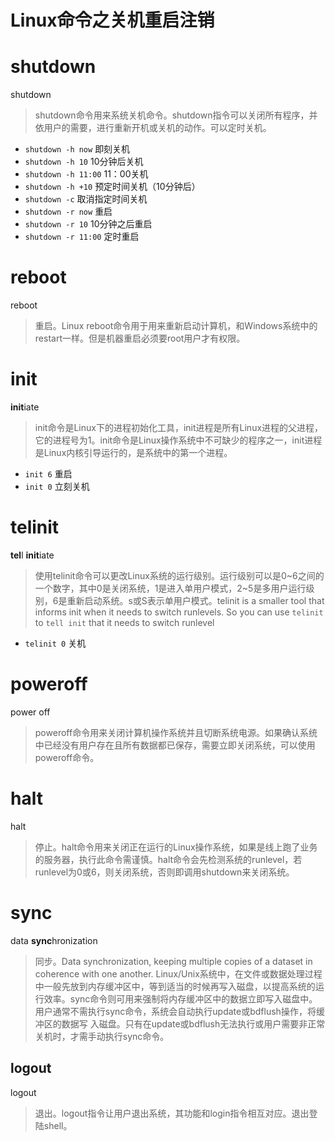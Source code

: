 # Linux命令之关机重启注销

# shutdown

shutdown

> shutdown命令用来系统关机命令。shutdown指令可以关闭所有程序，并依用户的需要，进行重新开机或关机的动作。可以定时关机。

* `shutdown -h now` 即刻关机
* `shutdown -h 10` 10分钟后关机
* `shutdown -h 11:00` 11：00关机
* `shutdown -h +10` 预定时间关机（10分钟后）
* `shutdown -c` 取消指定时间关机
* `shutdown -r now` 重启
* `shutdown -r 10` 10分钟之后重启
* `shutdown -r 11:00` 定时重启

# reboot

reboot

> 重启。Linux reboot命令用于用来重新启动计算机，和Windows系统中的restart一样。但是机器重启必须要root用户才有权限。

# init

**init**iate

> init命令是Linux下的进程初始化工具，init进程是所有Linux进程的父进程，它的进程号为1。init命令是Linux操作系统中不可缺少的程序之一，init进程是Linux内核引导运行的，是系统中的第一个进程。

* `init 6` 重启
* `init 0` ⽴刻关机
# telinit

**tel**l **init**iate

> 使用telinit命令可以更改Linux系统的运行级别。运行级别可以是0~6之间的一个数字，其中0是关闭系统，1是进入单用户模式，2~5是多用户运行级别，6是重新启动系统。s或S表示单用户模式。telinit is a smaller tool that informs init when it needs to switch runlevels. So you can use `telinit` to `tell init` that it needs to switch runlevel

* `telinit 0` 关机

# poweroff

power off

> poweroff命令用来关闭计算机操作系统并且切断系统电源。如果确认系统中已经没有用户存在且所有数据都已保存，需要立即关闭系统，可以使用poweroff命令。

# halt

halt

> 停止。halt命令用来关闭正在运行的Linux操作系统，如果是线上跑了业务的服务器，执行此命令需谨慎。halt命令会先检测系统的runlevel，若runlevel为0或6，则关闭系统，否则即调用shutdown来关闭系统。

# sync

data **sync**hronization

> 同步。Data synchronization, keeping multiple copies of a dataset in coherence with one another. Linux/Unix系统中，在文件或数据处理过程中一般先放到内存缓冲区中，等到适当的时候再写入磁盘，以提高系统的运行效率。sync命令则可用来强制将内存缓冲区中的数据立即写入磁盘中。用户通常不需执行sync命令，系统会自动执行update或bdflush操作，将缓冲区的数据写 入磁盘。只有在update或bdflush无法执行或用户需要非正常关机时，才需手动执行sync命令。

## logout

logout

> 退出。logout指令让用户退出系统，其功能和login指令相互对应。退出登陆shell。